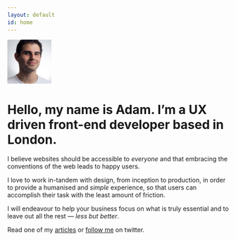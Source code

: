 ```yaml
---
layout: default
id: home
---
```


<div class="header">
	<div class="face">
		<img src="/assets/img/avatar.jpg" alt="Adam Photo" width="100" height="100">
	</div>
	<h1>Hello, my name is Adam. I’m a UX driven front-end developer based in London.</h1>
</div>

I believe websites should be accessible to *everyone* and that embracing the conventions of the web leads to happy users.

I love to work in-tandem with design, from inception to production, in order to provide a humanised and *simple* experience, so that users can accomplish their task with the least amount of friction.

I will endeavour to help your business focus on what is truly essential and to leave out all the rest &mdash; *less but better*.

<p class="read">Read one of my <a href="/articles">articles</a> or <a href="http://www.twitter.com/adambsilver/">follow me</a> on twitter.</p>

<!-- est -->